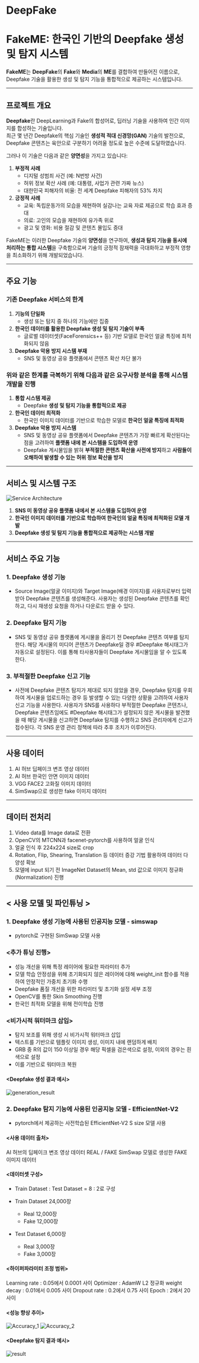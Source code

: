 # DeepFake

# **FakeME: 한국인 기반의 Deepfake 생성 및 탐지 시스템**

**FakeME**는 **DeepFake**의 **Fake**와 **Media**의 **ME**를 결합하여 만들어진 이름으로, Deepfake 기술을 활용한 생성 및 탐지 기능을 통합적으로 제공하는 시스템입니다.

---------

## **프로젝트 개요**

**Deepfake**란 DeepLearning과 Fake의 합성어로, 딥러닝 기술을 사용하여 인간 이미지를 합성하는 기술입니다.  
최근 몇 년간 Deepfake의 핵심 기술인 **생성적 적대 신경망(GAN)** 기술의 발전으로, Deepfake 콘텐츠는 육안으로 구분하기 어려울 정도로 높은 수준에 도달하였습니다.

그러나 이 기술은 다음과 같은 **양면성**을 가지고 있습니다:
1. **부정적 사례**  
   - 디지털 성범죄 사건 (예: N번방 사건)  
   - 허위 정보 확산 사례 (예: 대통령, 사업가 관련 가짜 뉴스)  
   - 대한민국 피해자의 비율: 전 세계 Deepfake 피해자의 53% 차지  
2. **긍정적 사례**  
   - 교육: 독립운동가의 모습을 재현하여 실감나는 교육 자료 제공으로 학습 효과 증대  
   - 의료: 고인의 모습을 재현하여 유가족 위로  
   - 광고 및 영화: 비용 절감 및 콘텐츠 몰입도 증대  

FakeME는 이러한 Deepfake 기술의 **양면성**을 연구하여, **생성과 탐지 기능을 동시에 처리하는 통합 시스템**을 구축함으로써 기술의 긍정적 잠재력을 극대화하고 부정적 영향을 최소화하기 위해 개발되었습니다.

---

##  주요 기능

### 기존 Deepfake 서비스의 한계
1. **기능의 단일화**  
   - 생성 또는 탐지 중 하나의 기능에만 집중
2. **한국인 데이터를 활용한 Deepfake 생성 및 탐지 기술이 부족**  
   - 글로벌 데이터셋(FaceForensics++ 등) 기반 모델로 한국인 얼굴 특징에 최적화되지 않음
3. **Deepfake 악용 방지 시스템 부재**  
   - SNS 및 동영상 공유 플랫폼에서 콘텐츠 확산 차단 불가

### 위와 같은 한계를 극복하기 위해 다음과 같은 요구사항 분석을 통해 시스템 개발을 진행
1. **통합 시스템 제공**  
   - Deepfake **생성 및 탐지 기능을 통합적으로 제공**
2. **한국인 데이터 최적화**  
   - 한국인 이미지 데이터를 기반으로 학습한 모델로 **한국인 얼굴 특징에 최적화**
3. **Deepfake 악용 방지 시스템**  
   - SNS 및 동영상 공유 플랫폼에서 Deepfake 콘텐츠가 가장 빠르게 확산된다는 점을 고려하여 **플랫폼 내에 본 시스템을 도입하여 운영**
   - Deepfake 게시물임을 밝혀 **부적절한 콘텐츠 확산을 사전에 방지**하고 **사람들이 오해하여 발생할 수 있는 허위 정보 확산을 방지**

---

## **서비스 및 시스템 구조**
![Service Architecture](./images/service_arc.jpg)

1. **SNS 미 동영상 공유 플랫폼 내에서 본 시스템을 도입하여 운영**
2. **한국인 이미지 데이터를 기반으로 학습하여 한국인의 얼굴 특징에 최적화된 모델 개발**
3. **Deepfake 생성 및 탐지 기능을 통합적으로 제공하는 시스템 개발**

   
---
## **서비스 주요 기능**
### 1. Deepfake 생성 기능
- Source Image(얼굴 이미지)와 Target Image(배경 이미지)를 사용자로부터 입력받아 Deepfake 콘텐츠를 생성해준다. 사용자는 생성된 Deepfake 콘텐츠를 확인하고, 다시 재생성 요청을 하거나 다운로드 받을 수 있다. 

### 2. Deepfake 탐지 기능
- SNS 및 동영상 공유 플랫폼에 게시물을 올리기 전 Deepfake 콘텐츠 여부를 탐지한다. 해당 게시물의 미디어 콘텐츠가 Deepfake일 경우 #Deepfake 해시태그가 자동으로 설정된다. 이를 통해 타사용자들이 Deepfake 게시물임을 알 수 있도록 한다. 

### 3. 부적절한 Deepfake 신고 기능
- 사전에 Deepfake 콘텐츠 탐지가 제대로 되지 않았을 경우, Deepfake 탐지를 우회하여 게시물을 업로드하는 경우 등 발생할 수 있는 다양한 상황을 고려하여 사용자 신고 기능을 사용한다. 사용자가 SNS를 사용하다 부적절한 Deepfake 콘텐츠나, Deepfake 콘텐츠임에도 #Deepfake 해시태그가 설정되지 않은 게시물을 발견했을 때 해당 게시물을 신고하면 Deepfake 탐지를 수행하고 SNS 관리자에게 신고가 접수된다. 각 SNS 운영 관리 정책에 따라 추후 조치가 이루어진다.

---

## **사용 데이터** 
1. AI 허브 딥페이크 변조 영상 데이터 
2. AI 허브 한국인 안면 이미지 데이터
3. VGG FACE2 고화질 이미지 데이터
4. SimSwap으로 생성한 fake 이미지 데이터 
---

## **데이터 전처리**
1. Video data를 Image data로 전환
2. OpenCV의 MTCNN과 facenet-pytorch를 사용하여 얼굴 인식
3. 얼굴 인식 후 224x224 size로 crop
4. Rotation, Flip, Shearing, Translation 등 데이터 증강 기법 활용하여 데이터 다양성 확보
5. 모델에 input 되기 전 ImageNet Dataset의 Mean, std 값으로 이미지 정규화(Normalization) 진행
----
## < 사용 모델 및 파인튜닝  >
### 1. Deepfake 생성 기능에 사용된 인공지능 모델 - simswap 
- pytorch로 구현된 SimSwap 모델 사용

### <추가 튜닝 진행>
- 성능 개선을 위해 특정 레이어에 필요한 파라미터 추가
-  모델 학습 안정성을 위해 초기화되지 않은 레이어에 대해 weight_init 함수를 적용하여 안정적인 가중치 초기화 수행
- Deepfake 품질 개선을 위한 파라미터 및 초기화 설정 세부 조정
- OpenCV를 통한 Skin Smoothing 진행
- 한국인 최적화 모델을 위해 전이학습 진행

### <비가시적 워터마크 삽입>
 - 탐지 보조를 위해 생성 시 비가시적 워터마크 삽입
 - 텍스트를 기반으로 템플릿 이미지 생성, 이미지 내에 랜덤하게 배치
 - GRB 중 R의 값이 150 이상일 경우 해당 픽셀을 검은색으로 설정, 이외의 경우는 흰색으로 설정
 - 이를 기반으로 워터마크 복원



#### <Deepfake 생성 결과 예시>
![generation_result](./images/generation_result.jpg)

### 2. Deepfake 탐지 기능에 사용된 인공지능 모델 - EfficientNet-V2 
- pytorch에서 제공하는 사전학습된 EfficientNet-V2 S size 모델 사용

#### <사용 데이터 출처>
AI 허브의 딥페이크 변조 영상 데이터 REAL / FAKE 
SimSwap 모델로 생성한 FAKE 이미지 데이터 

#### <데이터셋 구성>
- Train Dataset : Test Dataset = 8 : 2로 구성
- Train Dataset 24,000장 
   - Real 12,000장
   - Fake 12,000장

- Test Dataset 6,000장
   - Real 3,000장
   - Fake 3,000장 

#### <하이퍼파라미터 조정 범위>
Learning rate : 0.05에서 0.0001 사이
Optimizer : AdamW
L2 정규화 weight decay : 0.01에서 0.005 사이
Dropout rate : 0.2에서 0.75 사이
Epoch : 2에서 20 사이 

#### <성능 향상 추이>
![Accuracy_1](./images/accuracy_1.jpg)
![Accuracy_2](./images/accuracy_2.jpg)

#### <Deepfake 탐지 결과 예시>
![result](./images/detection_result_image.jpg)

